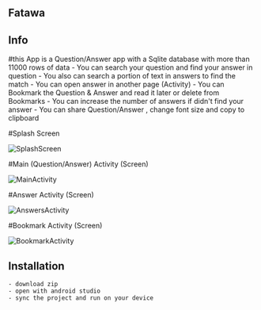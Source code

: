 ## Fatawa


## Info
#this App is a Question/Answer app with a Sqlite database with more than 11000 rows of data
    - You can search your question and find your answer in question
    - You also can search a portion of text in answers to find the match
    - You can open answer in another page (Activity)
    - You can Bookmark the Question & Answer and read it later or delete from Bookmarks
    - You can increase the number of answers if didn't find your answer
    - You can share Question/Answer , change font size and copy to clipboard

#Splash Screen

![SplashScreen](https://github.com/ehsanullahhaidary/Fatawa/assets/74910020/c5571b95-cfb9-4c99-a3ab-128daafb24aa)




#Main (Question/Answer) Activity (Screen)

![MainActivity](https://github.com/ehsanullahhaidary/Fatawa/assets/74910020/9fac8314-db03-4409-b182-0e089e66c059)




#Answer Activity (Screen)

![AnswersActivity](https://github.com/ehsanullahhaidary/Fatawa/assets/74910020/048e3050-6e15-4379-8439-f2e0423e33f9)




#Bookmark Activity (Screen)

![BookmarkActivity](https://github.com/ehsanullahhaidary/Fatawa/assets/74910020/1a01b085-bd07-4e34-aeed-dcc79983389e)


## Installation 
    - download zip
    - open with android studio
    - sync the project and run on your device
